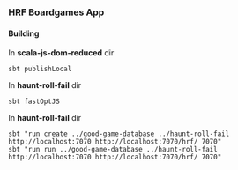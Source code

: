 ### HRF Boardgames App

#### Building
In **scala-js-dom-reduced** dir
```
sbt publishLocal
```

In **haunt-roll-fail** dir
```
sbt fastOptJS
```

In **haunt-roll-fail** dir
```
sbt "run create ../good-game-database ../haunt-roll-fail http://localhost:7070 http://localhost:7070/hrf/ 7070"
sbt "run run ../good-game-database ../haunt-roll-fail http://localhost:7070 http://localhost:7070/hrf/ 7070"
```
